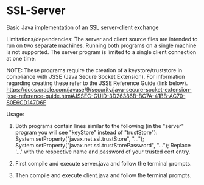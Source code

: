 # SSL-Server
Basic Java implementation of an SSL server-client exchange

Limitations/dependencies: 
The server and client source files are intended to run on two separate machines. 
Running both programs on a single machine is not supported.
The server program is limited to a single client connection at one time.

NOTE:
These programs require the creation of a keystore/truststore in compliance with JSSE (Java Secure Socket Extension).
For information regarding creating these refer to the JSSE Reference Guide (link below).
https://docs.oracle.com/javase/9/security/java-secure-socket-extension-jsse-reference-guide.htm#JSSEC-GUID-3D26386B-BC7A-41BB-AC70-80E6CD147D6F

Usage: 
1. Both programs contain lines similar to the following (in the "server" program you will see "keyStore" instead of "trustStore"): 
        System.setProperty("javax.net.ssl.trustStore", "...");
        System.setProperty("javax.net.ssl.trustStorePassword", "...");
   Replace '...' with the respective name and password of your trusted cert entry.

2. First compile and execute server.java and follow the terminal prompts.
3. Then compile and execute client.java and follow the terminal prompts.
